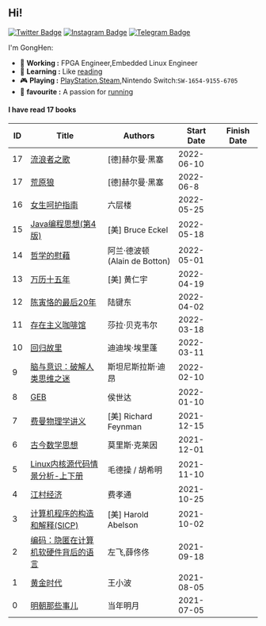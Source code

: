 ## Hi!

[![Twitter Badge](https://img.shields.io/badge/dynamic/json?style=flat-square&label=@GongHen&labelColor=1da1f2&query=%24.data.totalSubs&url=https%3A%2F%2Fapi.spencerwoo.com%2Fsubstats%2F%3Fsource%3Dtwitter%26queryKey%3Dchawyehsu&color=282c34&logo=twitter&logoColor=white&longCache=true)](https://twitter.com/Bonjour_Ar)
[![Instagram Badge](https://img.shields.io/badge/dynamic/json?style=flat-square&labelColor=c13584&label=@GongHen&query=%24.data.totalSubs&url=https%3A%2F%2Fapi.spencerwoo.com%2Fsubstats%2F%3Fsource%3Dinstagram%26queryKey%3Dchawyehsu&logo=instagram&logoColor=white&color=282c34&longCache=true)](https://www.instagram.com/alone_cmj)
[![Telegram Badge](https://img.shields.io/badge/dynamic/json?style=flat-square&label=@GongHen&query=%24.data.totalSubs&url=https%3A%2F%2Fapi.spencerwoo.com%2Fsubstats%2F%3Fsource%3Dtelegram%26queryKey%3Dchawyehsu&logo=telegram&color=282c34&labelColor=0088cc&longCache=true)](https://t.me/s/Alone_cmj)

I'm GongHen:

- 🔭 **Working :** FPGA Engineer,Embedded Linux Engineer
- 📖 **Learning :** Like [reading](https://www.douban.com/people/137566058/)
- 🎮 **Playing :** [PlayStation](http://psnine.com/psnid/axmiao),[Steam](https://steamcommunity.com/id/duanf/),Nintendo Switch:`SW-1654-9155-6705`
- 🏃 **favourite :** A passion for [running](https://run.duanfei.org/)

<!--START_SECTION:my_kindle-->
#### I have read 17 books 

| ID | Title | Authors | Start Date | Finish Date|
| ---- | ---- | ---- | ---- | ---- |
| 17 | [流浪者之歌](https://book.douban.com/subject/26583318/) | [德]赫尔曼·黑塞 | 2022-06-10 |
| 17 | [荒原狼](https://book.douban.com/subject/2165037/) | [德]赫尔曼·黑塞 | 2022-06-8 |
| 16 | [女生呵护指南](https://book.douban.com/subject/34462719/) | 六层楼 | 2022-05-25 |
| 15 | [Java编程思想(第4版)](https://book.douban.com/subject/2130190/) | [美] Bruce Eckel | 2022-05-18 |
| 14 | [哲学的慰藉](https://www.amazon.cn/dp/B00JM2HNVG) | 阿兰·德波顿(Alain de Botton) | 2022-05-01 |
| 13 | [万历十五年](https://book.douban.com/subject/1041482/) |  [美] 黄仁宇 | 2022-04-19 |
| 12 | [陈寅恪的最后20年](https://www.amazon.cn/dp/B09DP72L5M) | 陆键东 | 2022-04-02 |
| 11 | [存在主义咖啡馆](https://www.amazon.cn/dp/B07BNC4CDG) | 莎拉·贝克韦尔 | 2022-03-18 |
| 10 | [回归故里](https://www.amazon.cn/dp/B08HYJNTXN) | 迪迪埃·埃里蓬 | 2022-03-11 |
| 9 | [脑与意识：破解人类思维之迷](https://www.amazon.cn/dp/B07K6GV2W1) | 斯坦尼斯拉斯·迪昂 | 2022-02-10 |
| 8 | [GEB](https://book.douban.com/subject/1291204/) | 侯世达 | 2022-01-10 |
| 7 | [费曼物理学讲义](https://www.feynmanlectures.caltech.edu/I_toc.html)| [美] Richard Feynman |2021-12-15|
| 6 | [古今数学思想](https://www.amazon.cn/dp/B07H4DS155) | 莫里斯·克莱因 | 2021-12-01 |
| 5 | [Linux内核源代码情景分析-上下册](https://book.douban.com/subject/1240321/) | 毛德操 / 胡希明 | 2021-11-10 |
| 4 | [江村经济](https://book.douban.com/subject/1325507/) | 费孝通 | 2021-10-25 |
| 3 | [计算机程序的构造和解释(SICP)](https://book.douban.com/subject/1148282/)| [美] Harold Abelson |2021-10-02|
| 2 | [编码：隐匿在计算机软硬件背后的语言](https://www.amazon.cn/dp/B08GC8288R) | 左飞,薛佟佟 | 2021-09-18 |
| 1 | [黄金时代](https://book.douban.com/subject/1089243/)| 王小波 |2021-08-05|
| 0 | [明朝那些事儿](https://book.douban.com/subject/7163250/)| 当年明月 |2021-07-05|

<!--END_SECTION:my_kindle-->
